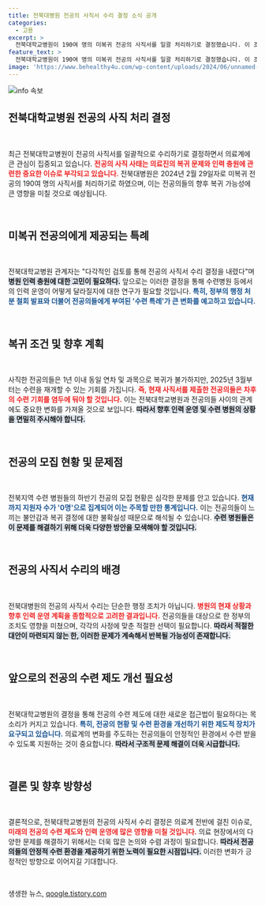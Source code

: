 ```yaml
---
title: 전북대병원 전공의 사직서 수리 결정 소식 공개
categories:
  - 고용
excerpt: >
  전북대학교병원이 190여 명의 미복귀 전공의 사직서를 일괄 처리하기로 결정했습니다. 이 조치는 내년 전공의 복귀를 위한 것으로, 사직 처리 후 2025년 3월부터는 수련 재개가 가능하다고 합니다.
feature_text: >
  전북대학교병원이 190여 명의 미복귀 전공의 사직서를 일괄 처리하기로 결정했습니다. 이 조치는 내년 전공의 복귀를 위한 것으로, 사직 처리 후 2025년 3월부터는 수련 재개가 가능하다고 합니다.
image: 'https://www.behealthy4u.com/wp-content/uploads/2024/06/unnamed-file.png'
---
```


<p><img src="https://www.behealthy4u.com/wp-content/uploads/2024/06/unnamed-file.png" alt="info 속보" /></p>

<h2 data-ke-size="size26">전북대학교병원 전공의 사직 처리 결정</h2>

<p data-ke-size="size16">&nbsp;</p>

<p>최근 전북대학교병원이 전공의 사직서를 일괄적으로 수리하기로 결정하면서 의료계에 큰 관심이 집중되고 있습니다. <b><span style="color: #ee2323;">전공의 사직 사태는 의료진의 복귀 문제와 인력 충원에 관련한 중요한 이슈로 부각되고 있습니다.</span></b> 전북대병원은 2024년 2월 29일자로 미복귀 전공의 190여 명의 사직서를 처리하기로 하였으며, 이는 전공의들의 향후 복귀 가능성에 큰 영향을 미칠 것으로 예상됩니다.</p>

<p data-ke-size="size16">&nbsp;</p>

<h2 data-ke-size="size26">미복귀 전공의에게 제공되는 특례</h2>

<p data-ke-size="size16">&nbsp;</p>

<p>전북대학교병원 관계자는 "다각적인 검토를 통해 전공의 사직서 수리 결정을 내렸다"며 <b><span style="background-color: #21538527;">병원 인력 충원에 대한 고민이 필요하다.</span></b> 앞으로는 이러한 결정을 통해 수련병원 등에서의 인력 운영이 어떻게 달라질지에 대한 연구가 필요할 것입니다. <b><span style="color: #1a5490;">특히, 정부의 행정 처분 철회 발표와 더불어 전공의들에게 부여된 '수련 특례'가 큰 변화를 예고하고 있습니다.</span></b></p>

<p data-ke-size="size16">&nbsp;</p>

<h2 data-ke-size="size26">복귀 조건 및 향후 계획</h2>

<p data-ke-size="size16">&nbsp;</p>

<p>사직한 전공의들은 1년 이내 동일 연차 및 과목으로 복귀가 불가하지만, 2025년 3월부터는 수련을 재개할 수 있는 기회를 가집니다. <b><span style="color: #ee2323;">즉, 현재 사직서를 제출한 전공의들은 차후의 수련 기회를 염두에 둬야 할 것입니다.</span></b> 이는 전북대학교병원과 전공의들 사이의 관계에도 중요한 변화를 가져올 것으로 보입니다. <b><span style="background-color: #21538527;">따라서 향후 인력 운영 및 수련 병원의 상황을 면밀히 주시해야 합니다.</span></b></p>

<p data-ke-size="size16">&nbsp;</p>

<h2 data-ke-size="size26">전공의 모집 현황 및 문제점</h2>

<p data-ke-size="size16">&nbsp;</p>

<p>전북지역 수련 병원들의 하반기 전공의 모집 현황은 심각한 문제를 안고 있습니다. <b><span style="color: #1a5490;">현재까지 지원자 수가 '0명'으로 집계되어 이는 주목할 만한 통계입니다.</span></b> 이는 전공의들이 느끼는 불안감과 복귀 결정에 대한 불확실성 때문으로 해석될 수 있습니다. <b><span style="background-color: #21538527;">수련 병원들은 이 문제를 해결하기 위해 더욱 다양한 방안을 모색해야 할 것입니다.</span></b></p>

<p data-ke-size="size16">&nbsp;</p>

<h2 data-ke-size="size26">전공의 사직서 수리의 배경</h2>

<p data-ke-size="size16">&nbsp;</p>

<p>전북대병원의 전공의 사직서 수리는 단순한 행정 조치가 아닙니다. <b><span style="color: #ee2323;">병원의 현재 상황과 향후 인력 운영 계획을 종합적으로 고려한 결과입니다.</span></b> 전공의들을 대상으로 한 정부의 조치도 영향을 미쳤으며, 각각의 사정에 맞춘 적절한 선택이 필요합니다. <b><span style="background-color: #21538527;">따라서 적절한 대안이 마련되지 않는 한, 이러한 문제가 계속해서 반복될 가능성이 존재합니다.</span></b></p>

<p data-ke-size="size16">&nbsp;</p>

<h2 data-ke-size="size26"> 앞으로의 전공의 수련 제도 개선 필요성</h2>

<p data-ke-size="size16">&nbsp;</p>

<p>전북대학교병원의 결정을 통해 전공의 수련 제도에 대한 새로운 접근법이 필요하다는 목소리가 커지고 있습니다. <b><span style="color: #1a5490;">특히, 전공의 현황 및 수련 환경을 개선하기 위한 제도적 장치가 요구되고 있습니다.</span></b> 의료계의 변화를 주도하는 전공의들이 안정적인 환경에서 수련 받을 수 있도록 지원하는 것이 중요합니다. <b><span style="background-color: #21538527;">따라서 구조적 문제 해결이 더욱 시급합니다.</span></b></p>

<p data-ke-size="size16">&nbsp;</p>

<h2 data-ke-size="size26">결론 및 향후 방향성</h2>

<p data-ke-size="size16">&nbsp;</p>

<p>결론적으로, 전북대학교병원의 전공의 사직서 수리 결정은 의료계 전반에 걸친 이슈로, <b><span style="color: #ee2323;">미래의 전공의 수련 제도와 인력 운영에 많은 영향을 미칠 것입니다.</span></b> 의료 현장에서의 다양한 문제를 해결하기 위해서는 더욱 많은 논의와 수렴 과정이 필요합니다. <b><span style="background-color: #21538527;">따라서 전공의들의 안정적 수련 환경을 제공하기 위한 노력이 필요한 시점입니다.</span></b> 이러한 변화가 긍정적인 방향으로 이어지길 기대합니다. </p>

<p data-ke-size="size16">&nbsp;</p>
생생한 뉴스, <a href="https://qoogle.tistory.com" rel="dofollow">qoogle.tistory.com</a>


